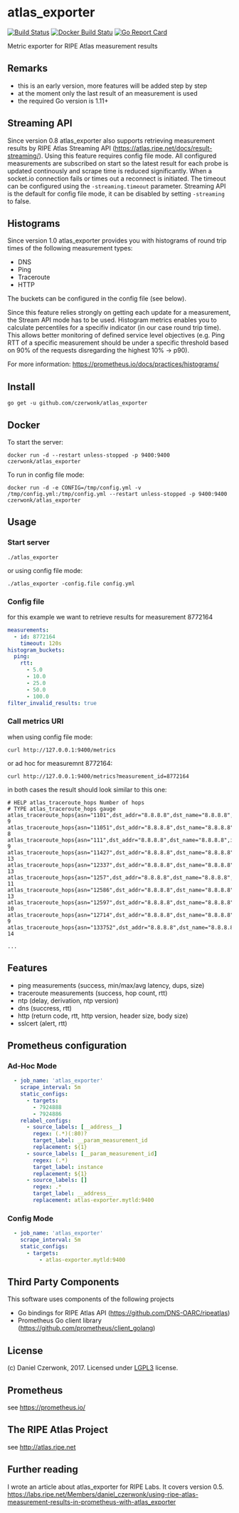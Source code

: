 # atlas_exporter 
[![Build Status](https://travis-ci.org/czerwonk/atlas_exporter.svg)](https://travis-ci.org/czerwonk/atlas_exporter)
[![Docker Build Statu](https://img.shields.io/docker/build/czerwonk/atlas_exporter.svg)](https://hub.docker.com/r/czerwonk/atlas_exporter/builds)
[![Go Report Card](https://goreportcard.com/badge/github.com/czerwonk/atlas_exporter)](https://goreportcard.com/report/github.com/czerwonk/atlas_exporter)

Metric exporter for RIPE Atlas measurement results

## Remarks
* this is an early version, more features will be added step by step
* at the moment only the last result of an measurement is used
* the required Go version is 1.11+

## Streaming API
Since version 0.8 atlas_exporter also supports retrieving measurement results by RIPE Atlas Streaming API (https://atlas.ripe.net/docs/result-streaming/). Using this feature requires config file mode. All configured measurements are subscribed on start so the latest result for each probe is updated continously and scrape time is reduced significantly. When a socket.io connection fails or times out a reconnect is initiated. The timeout can be configured using the `-streaming.timeout` parameter. Streaming API is the default for config file mode, it can be disabled by setting `-streaming` to false.

## Histograms
Since version 1.0 atlas_exporter provides you with histograms of round trip times of the following measurement types:
* DNS
* Ping
* Traceroute
* HTTP

The buckets can be configured in the config file (see below).

Since this feature relies strongly on getting each update for a measurement, the Stream API mode has to be used.
Histogram metrics enables you to calculate percentiles for a specifiv indicator (in our case round trip time). This allows better monitoring of defined service level objectives (e.g. Ping RTT of a specific measurement should be under a specific threshold based on 90% of the requests disregarding the highest 10% -> p90).

For more information:
https://prometheus.io/docs/practices/histograms/

## Install
```
go get -u github.com/czerwonk/atlas_exporter
```

## Docker
To start the server:
```
docker run -d --restart unless-stopped -p 9400:9400 czerwonk/atlas_exporter
```
To run in config file mode:
```
docker run -d -e CONFIG=/tmp/config.yml -v /tmp/config.yml:/tmp/config.yml --restart unless-stopped -p 9400:9400 czerwonk/atlas_exporter 
``` 

## Usage
### Start server
```
./atlas_exporter
```
or using config file mode:
```
./atlas_exporter -config.file config.yml
```

### Config file
for this example we want to retrieve results for measurement 8772164
```YAML
measurements:
  - id: 8772164
    timeout: 120s
histogram_buckets:
  ping:
    rtt:
      - 5.0
      - 10.0
      - 25.0
      - 50.0
      - 100.0
filter_invalid_results: true
 ```

### Call metrics URI
when using config file mode:
```
curl http://127.0.0.1:9400/metrics
```
or ad hoc for measuremnt 8772164:
```
curl http://127.0.0.1:9400/metrics?measurement_id=8772164
```
in both cases the result should look similar to this one:
``` 
# HELP atlas_traceroute_hops Number of hops
# TYPE atlas_traceroute_hops gauge
atlas_traceroute_hops{asn="1101",dst_addr="8.8.8.8",dst_name="8.8.8.8",ip_version="4",measurement="8772164",probe="6031"} 9
atlas_traceroute_hops{asn="11051",dst_addr="8.8.8.8",dst_name="8.8.8.8",ip_version="4",measurement="8772164",probe="17833"} 8
atlas_traceroute_hops{asn="111",dst_addr="8.8.8.8",dst_name="8.8.8.8",ip_version="4",measurement="8772164",probe="6231"} 9
atlas_traceroute_hops{asn="11427",dst_addr="8.8.8.8",dst_name="8.8.8.8",ip_version="4",measurement="8772164",probe="1121"} 13
atlas_traceroute_hops{asn="12337",dst_addr="8.8.8.8",dst_name="8.8.8.8",ip_version="4",measurement="8772164",probe="267"} 13
atlas_traceroute_hops{asn="1257",dst_addr="8.8.8.8",dst_name="8.8.8.8",ip_version="4",measurement="8772164",probe="140"} 11
atlas_traceroute_hops{asn="12586",dst_addr="8.8.8.8",dst_name="8.8.8.8",ip_version="4",measurement="8772164",probe="2088"} 13
atlas_traceroute_hops{asn="12597",dst_addr="8.8.8.8",dst_name="8.8.8.8",ip_version="4",measurement="8772164",probe="2619"} 10
atlas_traceroute_hops{asn="12714",dst_addr="8.8.8.8",dst_name="8.8.8.8",ip_version="4",measurement="8772164",probe="2684"} 9
atlas_traceroute_hops{asn="133752",dst_addr="8.8.8.8",dst_name="8.8.8.8",ip_version="4",measurement="8772164",probe="6191"} 14

...
```

## Features
* ping measurements (success, min/max/avg latency, dups, size)
* traceroute measurements (success, hop count, rtt)
* ntp (delay, derivation, ntp version)
* dns (succress, rtt)
* http (return code, rtt, http version, header size, body size)  
* sslcert (alert, rtt)

## Prometheus configuration

### Ad-Hoc Mode
```yaml
  - job_name: 'atlas_exporter'
    scrape_interval: 5m
    static_configs:
      - targets:
        - 7924888
        - 7924886
    relabel_configs:
      - source_labels: [__address__]
        regex: (.*)(:80)?
        target_label: __param_measurement_id
        replacement: ${1}
      - source_labels: [__param_measurement_id]
        regex: (.*)
        target_label: instance
        replacement: ${1}
      - source_labels: []
        regex: .*
        target_label: __address__
        replacement: atlas-exporter.mytld:9400

```

### Config Mode
```yaml
  - job_name: 'atlas_exporter'
    scrape_interval: 5m
    static_configs:
      - targets:
          - atlas-exporter.mytld:9400
```

## Third Party Components
This software uses components of the following projects
* Go bindings for RIPE Atlas API (https://github.com/DNS-OARC/ripeatlas)
* Prometheus Go client library (https://github.com/prometheus/client_golang)

## License
(c) Daniel Czerwonk, 2017. Licensed under [LGPL3](LICENSE) license.

## Prometheus
see https://prometheus.io/

## The RIPE Atlas Project
see http://atlas.ripe.net

## Further reading
I wrote an article about atlas_exporter for RIPE Labs. It covers version 0.5.
https://labs.ripe.net/Members/daniel_czerwonk/using-ripe-atlas-measurement-results-in-prometheus-with-atlas_exporter
